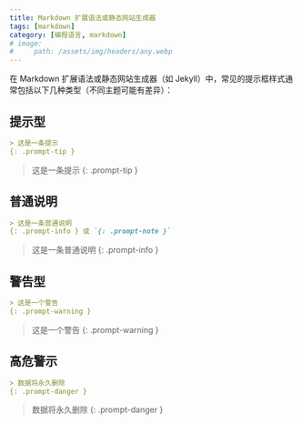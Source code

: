```yaml
---
title: Markdown 扩展语法或静态网站生成器
tags: [markdown]
category: [编程语言, markdown]
# image:
#     path: /assets/img/headers/any.webp
---
```


在 Markdown 扩展语法或静态网站生成器（如 Jekyll）中，常见的提示框样式通常包括以下几种类型（不同主题可能有差异）：

## 提示型

```markdown
> 这是一条提示
{: .prompt-tip }
```
> 这是一条提示
{: .prompt-tip }

## 普通说明

```markdown
> 这是一条普通说明
{: .prompt-info } 或 `{: .prompt-note }`
```
> 这是一条普通说明
{: .prompt-info }

## 警告型

```markdown
> 这是一个警告
{: .prompt-warning }
```
> 这是一个警告
{: .prompt-warning }

## 高危警示

```markdown
> 数据将永久删除
{: .prompt-danger }
```
> 数据将永久删除
{: .prompt-danger }
